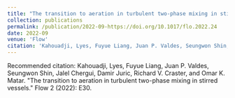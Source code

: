 ```yaml
---
title: "The transition to aeration in turbulent two-phase mixing in stirred vessels"
collection: publications
permalink: /publication/2022-09-https://doi.org/10.1017/flo.2022.24
date: 2022-09
venue: 'Flow'
citation: 'Kahouadji, Lyes, Fuyue Liang, Juan P. Valdes, Seungwon Shin, Jalel Chergui, Damir Juric, Richard V. Craster, and Omar K. Matar. &quot;The transition to aeration in turbulent two-phase mixing in stirred vessels.&quot; Flow 2 (2022): E30.'
---
```

Recommended citation: Kahouadji, Lyes, Fuyue Liang, Juan P. Valdes, Seungwon Shin, Jalel Chergui, Damir Juric, Richard V. Craster, and Omar K. Matar. "The transition to aeration in turbulent two-phase mixing in stirred vessels." Flow 2 (2022): E30.